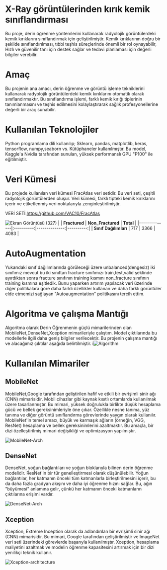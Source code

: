 # X-Ray görüntülerinden kırık kemik sınıflandırması
Bu proje, derin öğrenme yöntemlerini kullanarak radyolojik görüntülerdeki kemik kırıklarını sınıflandırmak için geliştirilmiştir. Kemik kırıklarının doğru bir şekilde sınıflandırılması, tıbbi teşhis süreçlerinde önemli bir rol oynayabilir, Hızlı ve güvenilir tanı için destek sağlar ve tedavi planlaması için değerli bilgiler verebilir.



# Amaç
Bu projenin ana amacı, derin öğrenme ve görüntü işleme tekniklerini kullanarak radyolojik görüntülerdeki kemik kırıklarını otomatik olarak sınıflandırmaktır. Bu sınıflandırma işlemi, farklı kemik kırığı tiplerinin tanımlanmasını ve teşhis edilmesini kolaylaştırarak sağlık profesyonellerine değerli bir araç sunabilir.

# Kullanılan Teknolojiler
Python programlama dili kullanılıp; Sklearn, pandas, matplotlib, keras, tensorflow, numpy,seaborn vs. Kütüphaneler kullanılmıştır.
Bu model, Kaggle'a Nvidia tarafından sunulan, yüksek performanslı GPU "P100" ile eğitilmiştir.

# Veri Kümesi
Bu projede kullanılan veri kümesi FracAtlas veri setidir. Bu veri seti, çeşitli radyolojik görüntülerden oluşur. Veri kümesi, farklı tipteki kemik kırıklarını içerir ve etiketlenmiş veri noktalarıyla zenginleştirilmiştir.


VERİ SETİ:https://github.com/VAC10/FracAtlas

![Ekran Görüntüsü (327)](https://github.com/VAC10/Fracture-Classification-Project/assets/81007065/3ca943dc-4a72-4837-9381-24147dd3d519)
|      | **Fractured** | **Non_Fractured** | **Total** |
|--------------|:----------:|--------------:|----------:|
| **Sınıf Dağılımları**    |    717    |  3366 |      4083 |



# AutoAugmentation
Yukarıdaki sınıf dağılımlarında görüleceği üzere unbalanced(dengesiz) iki sınıfımız mevcut bu iki sınıftan fracture sınıfımızı train,test,valid şeklinde ayırdıktan sonra fracture sınıfının training kısmını non_fracture sınıfının training kısmına eşitledik. Bunu yaparken artırım yapılacak veri üzerinde diğer politikalara göre daha farklı özellikler kullanan ve daha farklı görüntüler elde etmemizi sağlayan  "Autoaugmentation" politikasını tercih ettim.

# Algoritma ve çalışma Mantığı
Algoritma olarak Derin Öğrenmenin güçlü  mimarilerinden olan
MobileNet,DenseNet,Xception mimarileriyle çalıştım. Model çıktılarında bu modellerle 
ilgili daha geniş bilgiler verilecektir.
Bu projenin çalışma mantığı ve alacağımız çıktılar aşağıda belirtilmiştir.
i![Algorithm](https://github.com/VAC10/Fracture-Classification-Project/assets/81007065/fc9cea12-0542-4da7-b19a-e7b1c9682914)


# Kullanılan Mimariler


## MobileNet
MobileNet,Google tarafından geliştirilen hafif ve etkili bir evrişimli sinir ağı (CNN) mimarisidir. Mobil cihazlar gibi kaynak kısıtlı ortamlarda kullanılmak üzere tasarlanmıştır. Bu mimari, yüksek doğrulukla birlikte düşük hesaplama gücü ve bellek gereksinimleriyle öne çıkar. Özellikle nesne tanıma, yüz tanıma ve diğer görüntü sınıflandırma görevlerinde yaygın olarak kullanılır. MobileNet'in temel amacı, büyük ve karmaşık ağların (örneğin, VGG, ResNet) hesaplama ve bellek gereksinimlerini azaltmaktır. Bu amaçla, bir dizi özelleştirilmiş mimari değişikliği ve optimizasyon yapılmıştır.

![MobileNet-Arch](https://github.com/VAC10/Fracture-Classification-Project/assets/81007065/4acd9417-a9a6-4da7-a6e8-07579f3b1de4)


## DenseNet
DenseNet, yoğun bağlantıları ve yoğun bloklarıyla bilinen derin öğrenme modelidir. ResNet'in bir tür genelleştirmesi olarak düşünülebilir. Yoğun bağlantılar, her katmanın önceki tüm katmanlarla birleştirilmesini içerir, bu da daha fazla gradyan akışını ve daha iyi öğrenme hızını sağlar. Bu, ağın "büyümesi" anlamına gelir, çünkü her katmanın önceki katmanların çıktılarına erişimi vardır.

![DenseNet-Arch](https://github.com/VAC10/Fracture-Classification-Project/assets/81007065/f947509c-087e-442b-a75c-cb3d0151f348)

## Xception
Xception, Extreme Inception olarak da adlandırılan bir evrişimli sinir ağı (CNN) mimarisidir. Bu mimari, Google tarafından geliştirilmiştir ve ImageNet veri seti üzerindeki görevlerde başarıyla kullanılmıştır. Xception, hesaplama maliyetini azaltmak ve modelin öğrenme kapasitesini artırmak için bir dizi yenilikçi teknik kullanır.

![Xception-architecture](https://github.com/VAC10/Fracture-Classification-Project/assets/81007065/facfb069-0a3d-45dc-a9b8-c7726fe9c5ef)



